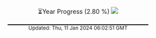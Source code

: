 <p align="center">
⏳Year Progress (2.80 %) <img src="https://file5s.ratemyserver.net/mobs/1062.gif"><br>
▁▁▁▁▁▁▁▁▁▁▁▁▁▁▁▁▁▁▁▁▁▁▁▁▁▁▁▁▁▁ <br>
<sub>Updated: Thu, 11 Jan 2024 06:02:51 GMT</sub>
</p>

